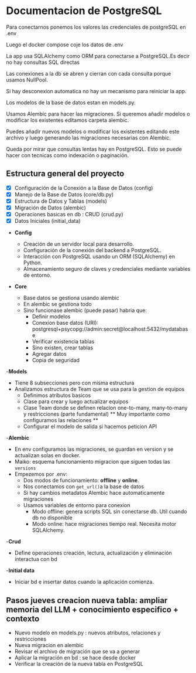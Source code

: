 # Documentacion de PostgreSQL

Para conectarnos ponemos los valores las credenciales de postgreSQL en .env 

Luego el docker compose coje los datos de .env

La app usa SQLAlchemy como ORM para conectarse a PostgreSQL.Es decir no hay consultas SQL directas

Las conexiones a la db se abren y cierran con cada consulta porque usamos NullPool.  

Si hay desconexion automatica no hay un mecanismo para reiniciar la app. 

Los modelos de la base de datos estan en models.py.

Usamos Alembic para hacer las migraciones. Si queremos añadir modelos o modificar los existentes editamos carpeta alembic. 

Puedes añadir nuevos modelos o modificar los existentes editando este archivo y luego generando las migraciones necesarias con Alembic.

Queda por mirar que consultas lentas hay en PostgreSQL. Esto se puede hacer con tecnicas como indexación o paginación.

## Estructura general del proyecto

- [x] Configuración de la Conexión a la Base de Datos (config)
- [x] Manejo de la Base de Datos (core/db.py) 
- [x] Estructura de Datos y Tablas (models)
- [x] Migración de Datos (alembic)
- [x] Operaciones basicas en db : CRUD (crud.py)
- [x] Datos Iniciales (initial_data)

- **Config**
   - Creación de un servidor local para desarrollo.
   - Configuración de la conexión del backend a PostgreSQL.
   - Interacción con PostgreSQL usando un ORM (SQLAlchemy) en Python.
   - Almacenamiento seguro de claves y credenciales mediante variables de entorno.

- **Core**
   - Base datos se gestiona usando alembic
   - En alembic se gestiona todo
   - Sino funcionase alembic (puede pasar) habria que: 
       - Definir modelos
       - Conexion base datos (URI): postgresql+psycopg://admin:secret@localhost:5432/mydatabase
       - Verificar existencia tablas
       - Sino existen, crear tablas
       - Agregar datos
       - Copia de seguridad

-**Models**
   - Tiene 8 subsecciones pero con misma estructura 
   - Analizamos estructura de Team que se usa para la gestion de equipos
       - Definimos atributos basicos
       - Clase para crear y luego actualizar equipos
       - Clase Team donde se definen relacion one-to-many, many-to-many y restricciones (parte fundamental)
        ** Muy importante como configuramos las relaciones **
       - Configurar el modelo de salida si hacemos peticion API

-**Alembic**
   - En env configuramos las migraciones, se guardan en version y se actualizan solas en docker. 
   - Maiko: esquema funcionamiento migracion que siguen todas las `versions`
   - Empezemos por .env:
     - Dos modos de funcionamiento: **offline** y **online**.
     - Nos conectamos con `get_url()`a la base de datos
     - Si hay cambios metadatos Alembic hace automaticamente migraciones
     - Usamos variables de entorno para conexion 
       - Modo offline: genera scripts SQL sin conectarse db. Util cuando db no disponible
       - Modo online: hace migraciones tiempo real. Necesita motor SQLAlchemy. 
   
-**Crud**
   - Define operaciones creación, lectura, actualización y eliminación interactua con bd

-**Initial data**
   - Iniciar bd e insertar datos cuando la aplicación comienza.

## Pasos jueves creacion nueva tabla: ampliar memoria del LLM + conocimiento especifico + contexto 

   - Nuevo modelo en models.py : nuevos atributos, relaciones y restricciones
   - Nueva migracion en alembic
   - Revisar el archivo de migración que se va a generar 
   - Aplicar la migración en bd : se hace desde docker 
   - Verificar la creación de la nueva tabla en PostgreSQL

